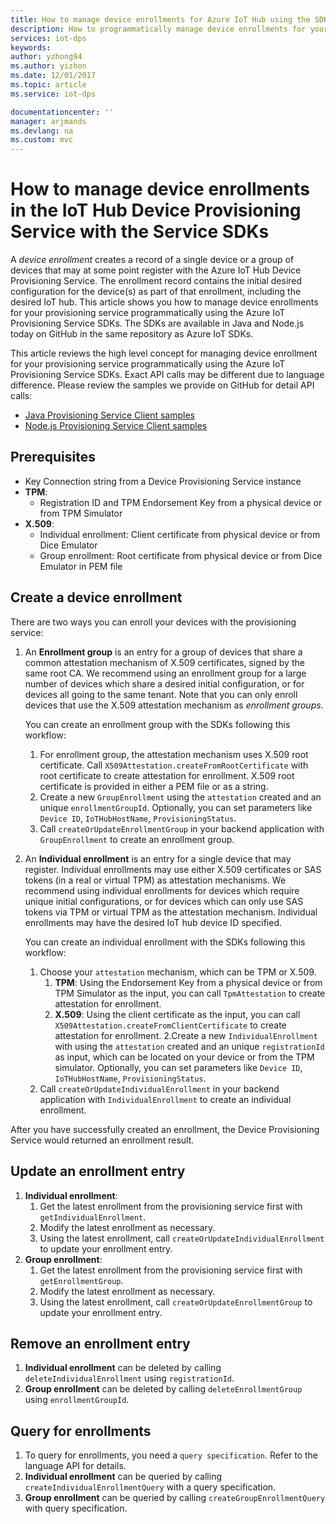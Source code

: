 ```yaml
---
title: How to manage device enrollments for Azure IoT Hub using the SDKs | Microsoft Docs
description: How to programmatically manage device enrollments for your DPS service
services: iot-dps
keywords: 
author: yzhong94
ms.author: yizhon
ms.date: 12/01/2017
ms.topic: article
ms.service: iot-dps

documentationcenter: ''
manager: arjmands
ms.devlang: na
ms.custom: mvc
---
```


# How to manage device enrollments in the IoT Hub Device Provisioning Service with the Service SDKs
A *device enrollment* creates a record of a single device or a group of devices that may at some point register with the Azure IoT Hub Device Provisioning Service. The enrollment record contains the initial desired configuration for the device(s) as part of that enrollment, including the desired IoT hub. This article shows you how to manage device enrollments for your provisioning service programmatically using the Azure IoT Provisioning Service SDKs.  The SDKs are available in Java and Node.js today on GitHub in the same repository as Azure IoT SDKs. 

This article reviews the high level concept for managing device enrollment for your provisioning service programmatically using the Azure IoT Provisioning Service SDKs.  Exact API calls may be different due to language difference.  Please review the samples we provide on GitHub for detail API calls:
* [Java Provisioning Service Client samples](https://github.com/Azure/azure-iot-sdk-java/tree/master/provisioning/provisioning-samples)
* [Node.js Provisioning Service Client samples](https://github.com/Azure/azure-iot-sdk-node/tree/master/provisioning/service/samples)

## Prerequisites
* Key Connection string from a Device Provisioning Service instance
* **TPM**:
    * Registration ID and TPM Endorsement Key from a physical device or from TPM Simulator
* **X.509**:
    * Individual enrollment: Client certificate from physical device or from Dice Emulator
    * Group enrollment: Root certificate from physical device or from Dice Emulator in PEM file

## Create a device enrollment

There are two ways you can enroll your devices with the provisioning service:

1. An **Enrollment group** is an entry for a group of devices that share a common attestation mechanism of X.509 certificates, signed by the same root CA. We recommend using an enrollment group for a large number of devices which share a desired initial configuration, or for devices all going to the same tenant. Note that you can only enroll devices that use the X.509 attestation mechanism as *enrollment groups*. 

    You can create an enrollment group with the SDKs following this workflow:

    1. For enrollment group, the attestation mechanism uses X.509 root certificate.  Call ```X509Attestation.createFromRootCertificate``` with root certificate to create attestation for enrollment.  X.509 root certificate is provided in either a PEM file or as a string.
    1. Create a new ```GroupEnrollment``` using the ```attestation``` created and an unique ```enrollmentGroupId```.  Optionally, you can set parameters like ```Device ID```, ```IoTHubHostName```, ```ProvisioningStatus```.
    2. Call ```createOrUpdateEnrollmentGroup``` in your backend application with ```GroupEnrollment``` to create an enrollment group.

2. An **Individual enrollment** is an entry for a single device that may register. Individual enrollments may use either X.509 certificates or SAS tokens (in a real or virtual TPM) as attestation mechanisms. We recommend using individual enrollments for devices which require unique initial configurations, or for devices which can only use SAS tokens via TPM or virtual TPM as the attestation mechanism. Individual enrollments may have the desired IoT hub device ID specified.

    You can create an individual enrollment with the SDKs following this workflow:
    
    1. Choose your ```attestation``` mechanism, which can be TPM or X.509.
        1. **TPM**: Using the Endorsement Key from a physical device or from TPM Simulator as the input, you can call ```TpmAttestation``` to create attestation for enrollment. 
        2. **X.509**:  Using the client certificate as the input, you can call ```X509Attestation.createFromClientCertificate``` to create attestation for enrollment.
    2.Create a new ```IndividualEnrollment``` with using the ```attestation``` created and an unique ```registrationId``` as input, which can be located on your device or from the TPM simulator.  Optionally, you can set parameters like ```Device ID```, ```IoTHubHostName```, ```ProvisioningStatus```.
    3. Call ```createOrUpdateIndividualEnrollment``` in your backend application with ```IndividualEnrollment``` to create an individual enrollment.

After you have successfully created an enrollment, the Device Provisioning Service would returned an enrollment result.

## Update an enrollment entry

1. **Individual enrollment**:
    1. Get the latest enrollment from the provisioning service first with ```getIndividualEnrollment```.
    2. Modify the latest enrollment as necessary.
    3. Using the latest enrollment, call ```createOrUpdateIndividualEnrollment``` to update your enrollment entry.
2. **Group enrollment**:
    1. Get the latest enrollment from the provisioning service first with ```getEnrollmentGroup```.
    2. Modify the latest enrollment as necessary.
    3. Using the latest enrollment, call ```createOrUpdateEnrollmentGroup``` to update your enrollment entry.

## Remove an enrollment entry

1. **Individual enrollment** can be deleted by calling ```deleteIndividualEnrollment``` using ```registrationId```.
2. **Group enrollment** can be deleted by calling ```deleteEnrollmentGroup``` using ```enrollmentGroupId```.

## Query for enrollments

1. To query for enrollments, you need a ```query specification```.  Refer to the language API for details.
2. **Individual enrollment** can be queried by calling ```createIndividualEnrollmentQuery``` with a query specification.
3. **Group enrollment** can be queried by calling ```createGroupEnrollmentQuery``` with query specification.